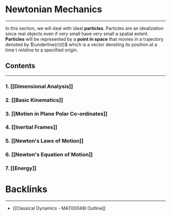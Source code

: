 # Newtonian Mechanics
---
In this section, we will deal with ideal **particles**. Particles are an idealization since real objects even if  very small have very small a spatial extent. **Particles** will be represented by a **point in space** that movies in a trajectory denoted by $\underline{r}(t)$ which is a vector denoting its position at a time t *relative* to a specified origin. 
## Contents
---

### 1. [[Dimensional Analysis]]

### 2. [[Basic Kinematics]]
### 3. [[Motion in Plane Polar Co-ordinates]]

### 4. [[Inertial Frames]]

### 5. [[Newton's Laws of Motion]]
### 6. [[Newton's Equation of Motion]] 

### 7. [[Energy]]

# Backlinks
---
- [[Classical Dynamics - MAT00048I Outline]]